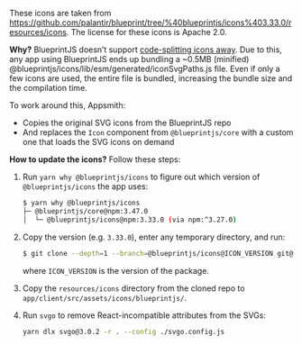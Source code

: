 These icons are taken from https://github.com/palantir/blueprint/tree/%40blueprintjs/icons%403.33.0/resources/icons. The license for these icons is Apache 2.0.

**Why?** BlueprintJS doesn’t support [code-splitting icons away](https://github.com/palantir/blueprint/issues/2193). Due to this, any app using BlueprintJS ends up bundling a ~0.5MB (minified) @blueprintjs/icons/lib/esm/generated/iconSvgPaths.js file. Even if only a few icons are used, the entire file is bundled, increasing the bundle size and the compilation time.

To work around this, Appsmith:

- Copies the original SVG icons from the BlueprintJS repo
- And replaces the `Icon` component from `@blueprintjs/core` with a custom one that loads the SVG icons on demand

**How to update the icons?** Follow these steps:

1. Run `yarn why @blueprintjs/icons` to figure out which version of `@blueprintjs/icons` the app uses:

   ```bash
   $ yarn why @blueprintjs/icons
   ├─ @blueprintjs/core@npm:3.47.0
   │  └─ @blueprintjs/icons@npm:3.33.0 (via npm:^3.27.0)
   ```

2. Copy the version (e.g. `3.33.0`), enter any temporary directory, and run:

   ```bash
   $ git clone --depth=1 --branch=@blueprintjs/icons@ICON_VERSION git@github.com:palantir/blueprint.git
   ```

   where `ICON_VERSION` is the version of the package.

3. Copy the `resources/icons` directory from the cloned repo to `app/client/src/assets/icons/blueprintjs/`.

4. Run `svgo` to remove React-incompatible attributes from the SVGs:

   ```bash
   yarn dlx svgo@3.0.2 -r . --config ./svgo.config.js
   ```
